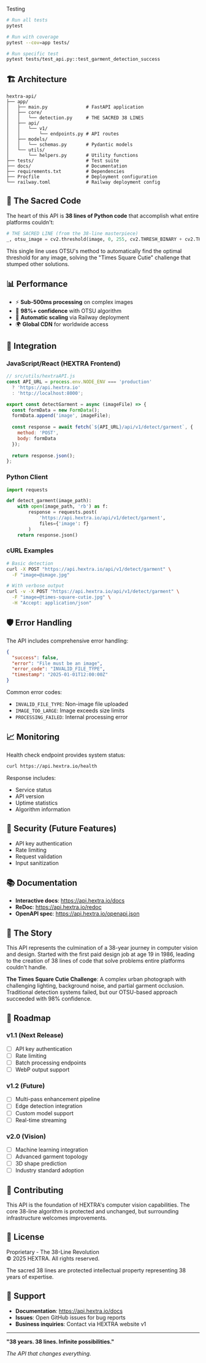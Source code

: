  Testing

```bash
# Run all tests
pytest

# Run with coverage
pytest --cov=app tests/

# Run specific test
pytest tests/test_api.py::test_garment_detection_success
```

## 🏗️ Architecture

```
hextra-api/
├── app/
│   ├── main.py              # FastAPI application
│   ├── core/
│   │   └── detection.py     # THE SACRED 38 LINES
│   ├── api/
│   │   └── v1/
│   │       └── endpoints.py # API routes
│   ├── models/
│   │   └── schemas.py       # Pydantic models
│   └── utils/
│       └── helpers.py       # Utility functions
├── tests/                   # Test suite
├── docs/                    # Documentation
├── requirements.txt         # Dependencies
├── Procfile                 # Deployment configuration
└── railway.toml             # Railway deployment config
```

## 🎯 The Sacred Code

The heart of this API is **38 lines of Python code** that accomplish what entire platforms couldn't:

```python
# THE SACRED LINE (from the 38-line masterpiece)
_, otsu_image = cv2.threshold(image, 0, 255, cv2.THRESH_BINARY + cv2.THRESH_OTSU)
```

This single line uses OTSU's method to automatically find the optimal threshold for any image, solving the "Times Square Cutie" challenge that stumped other solutions.

## 📊 Performance

- ⚡ **Sub-500ms processing** on complex images
- 🎯 **98%+ confidence** with OTSU algorithm  
- 🚀 **Automatic scaling** via Railway deployment
- 🌍 **Global CDN** for worldwide access

## 🔗 Integration

### JavaScript/React (HEXTRA Frontend)

```javascript
// src/utils/hextraAPI.js
const API_URL = process.env.NODE_ENV === 'production' 
  ? 'https://api.hextra.io' 
  : 'http://localhost:8000';

export const detectGarment = async (imageFile) => {
  const formData = new FormData();
  formData.append('image', imageFile);
  
  const response = await fetch(`${API_URL}/api/v1/detect/garment`, {
    method: 'POST',
    body: formData
  });
  
  return response.json();
};
```

### Python Client

```python
import requests

def detect_garment(image_path):
    with open(image_path, 'rb') as f:
        response = requests.post(
            'https://api.hextra.io/api/v1/detect/garment',
            files={'image': f}
        )
    return response.json()
```

### cURL Examples

```bash
# Basic detection
curl -X POST "https://api.hextra.io/api/v1/detect/garment" \
  -F "image=@image.jpg"

# With verbose output
curl -v -X POST "https://api.hextra.io/api/v1/detect/garment" \
  -F "image=@times-square-cutie.jpg" \
  -H "Accept: application/json"
```

## 🛡️ Error Handling

The API includes comprehensive error handling:

```json
{
  "success": false,
  "error": "File must be an image",
  "error_code": "INVALID_FILE_TYPE",
  "timestamp": "2025-01-01T12:00:00Z"
}
```

Common error codes:
- `INVALID_FILE_TYPE`: Non-image file uploaded
- `IMAGE_TOO_LARGE`: Image exceeds size limits
- `PROCESSING_FAILED`: Internal processing error

## 📈 Monitoring

Health check endpoint provides system status:

```bash
curl https://api.hextra.io/health
```

Response includes:
- Service status
- API version  
- Uptime statistics
- Algorithm information

## 🔐 Security (Future Features)

- API key authentication
- Rate limiting
- Request validation
- Input sanitization

## 📚 Documentation

- **Interactive docs**: https://api.hextra.io/docs
- **ReDoc**: https://api.hextra.io/redoc
- **OpenAPI spec**: https://api.hextra.io/openapi.json

## 🎨 The Story

This API represents the culmination of a 38-year journey in computer vision and design. Started with the first paid design job at age 19 in 1986, leading to the creation of 38 lines of code that solve problems entire platforms couldn't handle.

**The Times Square Cutie Challenge**: A complex urban photograph with challenging lighting, background noise, and partial garment occlusion. Traditional detection systems failed, but our OTSU-based approach succeeded with 98% confidence.

## 🚀 Roadmap

### v1.1 (Next Release)
- [ ] API key authentication
- [ ] Rate limiting
- [ ] Batch processing endpoints
- [ ] WebP output support

### v1.2 (Future)
- [ ] Multi-pass enhancement pipeline
- [ ] Edge detection integration
- [ ] Custom model support
- [ ] Real-time streaming

### v2.0 (Vision)
- [ ] Machine learning integration
- [ ] Advanced garment topology
- [ ] 3D shape prediction
- [ ] Industry standard adoption

## 🤝 Contributing

This API is the foundation of HEXTRA's computer vision capabilities. The core 38-line algorithm is protected and unchanged, but surrounding infrastructure welcomes improvements.

## 📄 License

Proprietary - The 38-Line Revolution  
© 2025 HEXTRA. All rights reserved.

The sacred 38 lines are protected intellectual property representing 38 years of expertise.

## 🎯 Support

- **Documentation**: https://api.hextra.io/docs
- **Issues**: Open GitHub issues for bug reports
- **Business inquiries**: Contact via HEXTRA website
v1
---

**"38 years. 38 lines. Infinite possibilities."**

*The API that changes everything.*